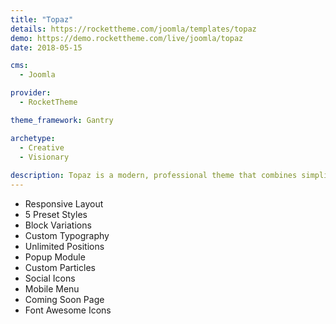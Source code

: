 ```yaml
---
title: "Topaz"
details: https://rockettheme.com/joomla/templates/topaz
demo: https://demo.rockettheme.com/live/joomla/topaz
date: 2018-05-15

cms: 
  - Joomla

provider: 
  - RocketTheme

theme_framework: Gantry

archetype:
  - Creative
  - Visionary
  
description: Topaz is a modern, professional theme that combines simplicity and elegance. It features a range of beautifully-designed particles that bring out the best in your content, a perfect choice for individuals, professionals and corporations alike.
---
```


* Responsive Layout
* 5 Preset Styles
* Block Variations
* Custom Typography
* Unlimited Positions
* Popup Module
* Custom Particles
* Social Icons
* Mobile Menu
* Coming Soon Page
* Font Awesome Icons	